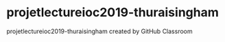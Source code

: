 # projetlectureioc2019-thuraisingham
projetlectureioc2019-thuraisingham created by GitHub Classroom

